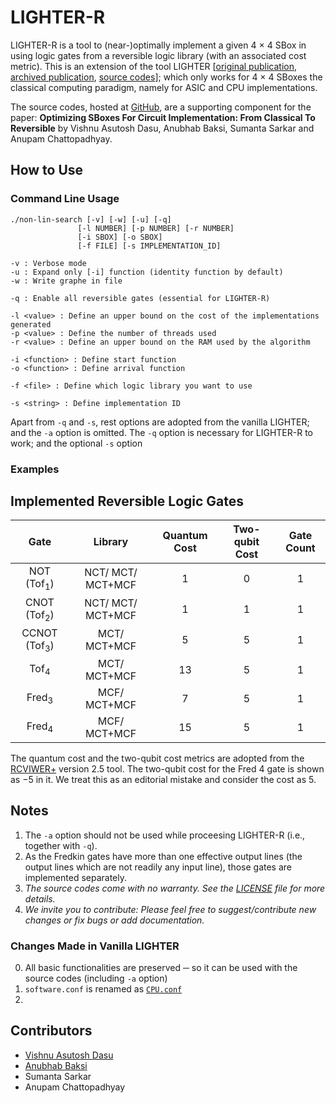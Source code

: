 
# LIGHTER-R #
LIGHTER-R is a tool to (near-)optimally implement a given 4 × 4 SBox in using logic gates from a reversible logic library (with an associated cost metric). This is an extension of the tool LIGHTER [[original publication](https://tosc.iacr.org/index.php/ToSC/article/view/806), [archived publication](https://eprint.iacr.org/2017/101), [source codes](http://jeremy.jean.free.fr/pub/fse2018_layer_implementations.tar.gz)]; which only works for 4 × 4 SBoxes the classical computing paradigm, namely for ASIC and CPU implementations. 

The source codes, hosted at [GitHub](https://github.com/vdasu/lighter-r), are a supporting component for the paper:
**Optimizing SBoxes For Circuit Implementation: From Classical To Reversible**
by Vishnu Asutosh Dasu, Anubhab Baksi, Sumanta Sarkar and Anupam Chattopadhyay.



## How to Use ##

### Command Line Usage ###
    ./non-lin-search [-v] [-w] [-u] [-q]
                   [-l NUMBER] [-p NUMBER] [-r NUMBER]
                   [-i SBOX] [-o SBOX]
                   [-f FILE] [-s IMPLEMENTATION_ID]

    -v : Verbose mode
    -u : Expand only [-i] function (identity function by default)
    -w : Write graphe in file
    
    -q : Enable all reversible gates (essential for LIGHTER-R)

    -l <value> : Define an upper bound on the cost of the implementations generated
    -p <value> : Define the number of threads used
    -r <value> : Define an upper bound on the RAM used by the algorithm

    -i <function> : Define start function
    -o <function> : Define arrival function

    -f <file> : Define which logic library you want to use

    -s <string> : Define implementation ID

Apart from `-q` and `-s`, rest options are adopted from the vanilla LIGHTER; and the `-a` option is omitted. The `-q` option is necessary for LIGHTER-R to work; and the optional `-s` option 

### Examples ###

## Implemented Reversible Logic Gates ##

|            Gate            |      Library      |Quantum Cost | Two-qubit Cost  | Gate Count |
|:--------------------------:|:-----------------:|:-----------:|:---------------:|:----------:|
|   NOT (Tof<sub>1</sub>)    | NCT/ MCT/ MCT+MCF |      1      |         0       |     1      |
|   CNOT  (Tof<sub>2</sub>)  | NCT/ MCT/ MCT+MCF |      1      |         1       |     1      |
|  CCNOT (Tof<sub>3</sub>)   |    MCT/ MCT+MCF   |      5      |         5       |     1      |
|      Tof<sub>4</sub>       |    MCT/ MCT+MCF   |      13     |         5       |     1      |
|     Fred<sub>3</sub>       |    MCF/ MCT+MCF   |      7      |         5       |     1      |
|     Fred<sub>4</sub>       |    MCF/ MCT+MCF   |      15     |         5       |     1      |

The quantum cost and the two-qubit cost metrics are adopted from the [RCVIWER+](https://ceit.aut.ac.ir/QDA/RCV.htm) version 2.5 tool. The two-qubit cost for the Fred 4 gate is shown as −5 in it. We treat this as an editorial mistake and consider the cost as 5.

## Notes ##
1. The `-a` option should not be used while proceesing LIGHTER-R (i.e., together with `-q`). 
2. As the Fredkin gates have more than one effective output lines (the output lines which are not readily any input line), those gates are implemented separately.
3. *The source codes come with no warranty. See the [LICENSE](./LICENSE) file for more details.*
4. *We invite you to contribute: Please feel free to suggest/contribute new changes or fix bugs or add documentation.*

### Changes Made in Vanilla LIGHTER ###
0. All basic functionalities are preserved ─ so it can be used with the source codes (including `-a` option)
1. `software.conf` is renamed as [`CPU.conf`](./CPU.conf)
2. 

## Contributors ##
* [Vishnu Asutosh Dasu](mailto:vishnu.asutosh@learner.manipal.edu)
* [Anubhab Baksi](mailto:anubhab001@e.ntu.edu.sg)
* Sumanta Sarkar
* Anupam Chattopadhyay
